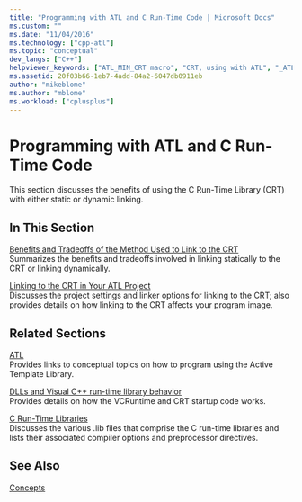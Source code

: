 ```yaml
---
title: "Programming with ATL and C Run-Time Code | Microsoft Docs"
ms.custom: ""
ms.date: "11/04/2016"
ms.technology: ["cpp-atl"]
ms.topic: "conceptual"
dev_langs: ["C++"]
helpviewer_keywords: ["ATL_MIN_CRT macro", "CRT, using with ATL", "_ATL_MIN_CRT macro", "ATL, C Run-Time library (CRT)"]
ms.assetid: 20f03b66-1eb7-4add-84a2-6047db0911eb
author: "mikeblome"
ms.author: "mblome"
ms.workload: ["cplusplus"]
---
```

# Programming with ATL and C Run-Time Code

This section discusses the benefits of using the C Run-Time Library (CRT) with either static or dynamic linking.

## In This Section

[Benefits and Tradeoffs of the Method Used to Link to the CRT](../atl/benefits-and-tradeoffs-of-the-method-used-to-link-to-the-crt.md)<br/>
Summarizes the benefits and tradeoffs involved in linking statically to the CRT or linking dynamically.

[Linking to the CRT in Your ATL Project](../atl/linking-to-the-crt-in-your-atl-project.md)<br/>
Discusses the project settings and linker options for linking to the CRT; also provides details on how linking to the CRT affects your program image.

## Related Sections

[ATL](../atl/active-template-library-atl-concepts.md)<br/>
Provides links to conceptual topics on how to program using the Active Template Library.

[DLLs and Visual C++ run-time library behavior](../build/run-time-library-behavior.md)<br/>
Provides details on how the VCRuntime and CRT startup code works.

[C Run-Time Libraries](../c-runtime-library/crt-library-features.md)<br/>
Discusses the various .lib files that comprise the C run-time libraries and lists their associated compiler options and preprocessor directives.

## See Also

[Concepts](../atl/active-template-library-atl-concepts.md)

